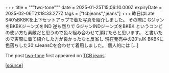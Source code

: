 +++
title = """two-tone"""
date = 2025-01-25T15:06:10.000Z
expiryDate = 2025-02-06T21:18:33.277Z
tags = ["tcbjeans","jeans"]
+++
昨日はLate S40’sBKBKを上下セットアップで着た写真を紹介しました。 その際に GジャンをBKBKジーンズをIND 逆も然りで GジャンINDジーンズをBKBK というコンビの使い方も素敵だと思うので色々組み合わせて頂けたらと思います。 と書いたので実際に着て紹介した方が良かったなと反省し 現在発売中の20’sJK BKBKに色落ちした30’sJeansCを合わせて着用しました。 個人的には \[…\]

The post [two-tone](http://tcbjeans.com/2025/01/26/50965) first appeared on [TCB jeans](http://tcbjeans.com).

[[source]](http://tcbjeans.com/2025/01/26/50965)
